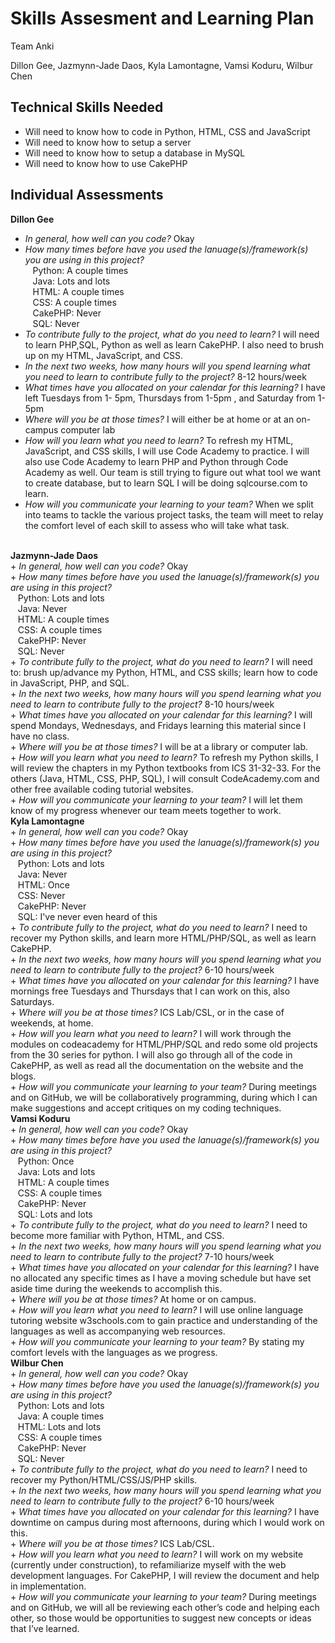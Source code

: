 # Skills Assesment and Learning Plan
Team Anki

Dillon Gee, Jazmynn-Jade Daos, Kyla Lamontagne, Vamsi Koduru, Wilbur Chen

## Technical Skills Needed
+ Will need to know how to code in Python, HTML, CSS and JavaScript
+ Will need to know how to setup a server
+ Will need to know how to setup a database in MySQL
+ Will need to know how to use CakePHP

## Individual Assessments
<b>Dillon Gee</b><br>
+ <i>In general, how well can you code?</i> Okay <br>
+ <i>How many times before have you used the lanuage(s)/framework(s) you are using in this project?</i><br>
&nbsp;&nbsp;&nbsp;Python: A couple times<br>
&nbsp;&nbsp;&nbsp;Java: Lots and lots<br>
&nbsp;&nbsp;&nbsp;HTML: A couple times<br>
&nbsp;&nbsp;&nbsp;CSS: A couple times<br>
&nbsp;&nbsp;&nbsp;CakePHP: Never<br>
&nbsp;&nbsp;&nbsp;SQL: Never<br>
+ <i>To contribute fully to the project, what do you need to learn?</i> I will need to learn PHP,SQL, Python as well as learn CakePHP. I also need to brush up on my HTML, JavaScript, and CSS. <br>
+ <i>In the next two weeks, how many hours will you spend learning what you need to learn to contribute fully to the project?</i> 8-12 hours/week <br>
+ <i>What times have you allocated on your calendar for this learning?</i> I have left Tuesdays from 1- 5pm, Thursdays from 1-5pm , and Saturday from 1-5pm <br>
+ <i>Where will you be at those times?</i> I will either be at home or at an on-campus computer lab <br>
+ <i>How will you learn what you need to learn?</i> To refresh my HTML, JavaScript, and CSS skills, I will use Code Academy to practice. I will also use Code Academy to learn PHP and Python through Code Academy as well. Our team is still trying to figure out what tool we want to create database, but to learn SQL I will be doing sqlcourse.com to learn. <br>
+ <i>How will you communicate your learning to your team?</i> When we split into teams to tackle the various project tasks, the team will meet to relay the comfort level of each skill to assess who will take what task. <br>

<br>
<b>Jazmynn-Jade Daos</b><br>
+ <i>In general, how well can you code?</i> Okay <br>
+ <i>How many times before have you used the lanuage(s)/framework(s) you are using in this project?</i><br>
&nbsp;&nbsp;&nbsp;Python: Lots and lots<br>
&nbsp;&nbsp;&nbsp;Java: Never<br>
&nbsp;&nbsp;&nbsp;HTML: A couple times<br>
&nbsp;&nbsp;&nbsp;CSS: A couple times<br>
&nbsp;&nbsp;&nbsp;CakePHP: Never<br>
&nbsp;&nbsp;&nbsp;SQL: Never<br>
+ <i>To contribute fully to the project, what do you need to learn?</i> I will need to: brush up/advance my Python, HTML, and CSS skills; learn how to code in JavaScript, PHP, and SQL. <br>
+ <i>In the next two weeks, how many hours will you spend learning what you need to learn to contribute fully to the project?</i> 8-10 hours/week <br>
+ <i>What times have you allocated on your calendar for this learning?</i> I will spend Mondays, Wednesdays, and Fridays learning this material since I have no class. <br>
+ <i>Where will you be at those times?</i> I will be at a library or computer lab. <br>
+ <i>How will you learn what you need to learn?</i> To refresh my Python skills, I will review the chapters in my Python textbooks from ICS 31-32-33. For the others (Java, HTML, CSS, PHP, SQL), I will consult CodeAcademy.com and other free available coding tutorial websites. <br>
+ <i>How will you communicate your learning to your team?</i> I will let them know of my progress whenever our team meets together to work.

<br>
<b>Kyla Lamontagne</b><br>
+ <i>In general, how well can you code?</i> Okay <br>
+ <i>How many times before have you used the lanuage(s)/framework(s) you are using in this project?</i><br>
&nbsp;&nbsp;&nbsp;Python: Lots and lots<br>
&nbsp;&nbsp;&nbsp;Java: Never<br>
&nbsp;&nbsp;&nbsp;HTML: Once<br>
&nbsp;&nbsp;&nbsp;CSS: Never<br>
&nbsp;&nbsp;&nbsp;CakePHP: Never<br>
&nbsp;&nbsp;&nbsp;SQL: I've never even heard of this<br>
+ <i>To contribute fully to the project, what do you need to learn?</i> I need to recover my Python skills, and learn more HTML/PHP/SQL, as well as learn CakePHP. <br>
+ <i>In the next two weeks, how many hours will you spend learning what you need to learn to contribute fully to the project?</i> 6-10 hours/week <br>
+ <i>What times have you allocated on your calendar for this learning?</i> I have mornings free Tuesdays and Thursdays that I can work on this, also Saturdays. <br>
+ <i>Where will you be at those times?</i> ICS Lab/CSL, or in the case of weekends, at home. <br>
+ <i>How will you learn what you need to learn?</i> I will work through the modules on codeacademy for HTML/PHP/SQL and redo some old projects from the 30 series for python. I will also go through all of the code in CakePHP, as well as read all the documentation on the website and the blogs. <br>
+ <i>How will you communicate your learning to your team?</i> During meetings and on GitHub, we will be collaboratively programming, during which I can make suggestions and accept critiques on my coding techniques.

<br>
<b>Vamsi Koduru</b><br>
+ <i>In general, how well can you code?</i> Okay <br>
+ <i>How many times before have you used the lanuage(s)/framework(s) you are using in this project?</i><br>
&nbsp;&nbsp;&nbsp;Python: Once<br>
&nbsp;&nbsp;&nbsp;Java: Lots and lots<br>
&nbsp;&nbsp;&nbsp;HTML: A couple times<br>
&nbsp;&nbsp;&nbsp;CSS: A couple times<br>
&nbsp;&nbsp;&nbsp;CakePHP: Never<br>
&nbsp;&nbsp;&nbsp;SQL: Lots and lots<br>
+ <i>To contribute fully to the project, what do you need to learn?</i> I need to become more familiar with Python, HTML, and CSS. <br>
+ <i>In the next two weeks, how many hours will you spend learning what you need to learn to contribute fully to the project?</i> 7-10 hours/week <br>
+ <i>What times have you allocated on your calendar for this learning?</i>  I have no allocated any specific times as I have a moving schedule but have set aside time during the weekends to accomplish this. <br>
+ <i>Where will you be at those times?</i> At home or on campus. <br>
+ <i>How will you learn what you need to learn?</i>  I will use online language tutoring website w3schools.com to gain practice and understanding of the languages as well as accompanying web resources. <br>
+ <i>How will you communicate your learning to your team?</i> By stating my comfort levels with the languages as we progress.

<br>
<b>Wilbur Chen</b><br>
+ <i>In general, how well can you code?</i> Okay <br>
+ <i>How many times before have you used the lanuage(s)/framework(s) you are using in this project?</i><br>
&nbsp;&nbsp;&nbsp;Python: Lots and lots<br>
&nbsp;&nbsp;&nbsp;Java: A couple times<br>
&nbsp;&nbsp;&nbsp;HTML: Lots and lots<br>
&nbsp;&nbsp;&nbsp;CSS: A couple times<br>
&nbsp;&nbsp;&nbsp;CakePHP: Never<br>
&nbsp;&nbsp;&nbsp;SQL: Never<br>
+ <i>To contribute fully to the project, what do you need to learn?</i> I need to recover my Python/HTML/CSS/JS/PHP skills. <br>
+ <i>In the next two weeks, how many hours will you spend learning what you need to learn to contribute fully to the project?</i> 6-10 hours/week <br>
+ <i>What times have you allocated on your calendar for this learning?</i>  I have downtime on campus during most afternoons, during which I would work on this. <br>
+ <i>Where will you be at those times?</i> ICS Lab/CSL. <br>
+ <i>How will you learn what you need to learn?</i>  I will work on my website (currently under construction), to refamiliarize myself with the web development languages. For CakePHP, I will review the document and help in implementation. <br>
+ <i>How will you communicate your learning to your team?</i> During meetings and on GitHub, we will all be reviewing each other’s code and helping each other, so those would be opportunities to suggest new concepts or ideas that I’ve learned.
